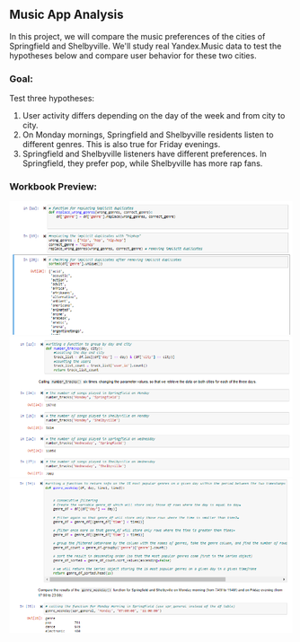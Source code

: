 ## Music App Analysis <a id='intro'></a>
In this project, we will compare the music preferences of the cities of Springfield and Shelbyville. We'll study real Yandex.Music data to test the hypotheses below and compare user behavior for these two cities.

### Goal: 
Test three hypotheses:
1. User activity differs depending on the day of the week and from city to city. 
2. On Monday mornings, Springfield and Shelbyville residents listen to different genres. This is also true for Friday evenings. 
3. Springfield and Shelbyville listeners have different preferences. In Springfield, they prefer pop, while Shelbyville has more rap fans.

### Workbook Preview: <br>
![image1](https://github.com/L-michelle/Projects/blob/main/Music/images/chrome_EYSKm808ja.png)
![image2](https://github.com/L-michelle/Projects/blob/main/Music/images/chrome_WpYEkvZxaR.png)
![image3](https://github.com/L-michelle/Projects/blob/main/Music/images/chrome_9RF7L9pg7l.png)


